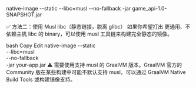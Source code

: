 native-image --static --libc=musl --no-fallback -jar game_api-1.0-SNAPSHOT.jar

✅ 方法二：使用 Musl libc（静态链接，脱离 glibc）
如果你希望打出 更通用、不依赖主机 libc 的 binary，可以使用 musl 工具链来构建完全静态的镜像。

bash
Copy
Edit
native-image --static \
--libc=musl \
--no-fallback \
-jar your-app.jar
⚠️ 需要使用支持 musl 的 GraalVM 版本。GraalVM 官方的 Community 版在某些构建中可能不默认支持 musl，可以通过 GraalVM Native Build Tools 或构建镜像支持。